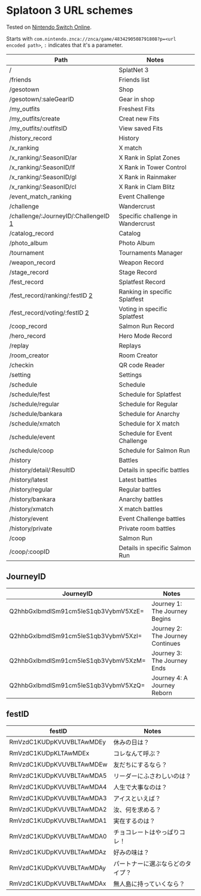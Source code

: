 # Splatoon 3 URL schemes

Tested on [Nintendo Switch Online](https://apps.apple.com/app/id1234806557).

Starts with ` com.nintendo.znca://znca/game/4834290508791808?p=<url encoded path> `, `:` indicates that it's a parameter.

| Path                                                 | Notes                             |
|------------------------------------------------------|-----------------------------------|
| /                                                    | SplatNet 3                        |
| /friends                                             | Friends list                      |
| /gesotown                                            | Shop                              |
| /gesotown/:saleGearID                                | Gear in shop                      |
| /my_outfits                                          | Freshest Fits                     |
| /my_outfits/create                                   | Creat new Fits                    |
| /my_outfits/:outfitsID                               | View saved Fits                   |
| /history_record                                      | History                           |
| /x_ranking                                           | X match                           |
| /x_ranking/:SeasonID/ar                              | X Rank in Splat Zones             |
| /x_ranking/:SeasonID/lf                              | X Rank in Tower Control           |
| /x_ranking/:SeasonID/gl                              | X Rank in Rainmaker               |
| /x_ranking/:SeasonID/cl                              | X Rank in Clam Blitz              |
| /event_match_ranking                                 | Event Challenge                   |
| /challenge                                           | Wandercrust                       |
| /challenge/:JourneyID/:ChallengeID [1](#JourneyID)   | Specific challenge in Wandercrust |
| /catalog_record                                      | Catalog                           |
| /photo_album                                         | Photo Album                       |
| /tournament                                          | Tournaments Manager               |
| /weapon_record                                       | Weapon Record                     |
| /stage_record                                        | Stage Record                      |
| /fest_record                                         | Splatfest Record                  |
| /fest_record/ranking/:festID [2](#festID)            | Ranking in specific Splatfest     |
| /fest_record/voting/:festID [2](#festID)             | Voting in specific Splatfest      |
| /coop_record                                         | Salmon Run Record                 |
| /hero_record                                         | Hero Mode Record                  |
| /replay                                              | Replays                           |
| /room_creator                                        | Room Creator                      |
| /checkin                                             | QR code Reader                    |
| /setting                                             | Settings                          |
| /schedule                                            | Schedule                          |
| /schedule/fest                                       | Schedule for Splatfest            |
| /schedule/regular                                    | Schedule for Regular              |
| /schedule/bankara                                    | Schedule for Anarchy              |
| /schedule/xmatch                                     | Schedule for X match              |
| /schedule/event                                      | Schedule for Event Challenge      |
| /schedule/coop                                       | Schedule for Salmon Run           |
| /history                                             | Battles                           |
| /history/detail/:ResultID                            | Details in specific battles       |
| /history/latest                                      | Latest battles                    |
| /history/regular                                     | Regular battles                   |
| /history/bankara                                     | Anarchy battles                   |
| /history/xmatch                                      | X match battles                   |
| /history/event                                       | Event Challenge battles           |
| /history/private                                     | Private room battles              |
| /coop                                                | Salmon Run                        |
| /coop/:coopID                                        | Details in specific Salmon Run    |

## JourneyID

| JourneyID                            | Notes                            |
|--------------------------------------|----------------------------------|
| Q2hhbGxlbmdlSm91cm5leS1qb3VybmV5XzE= | Journey 1: The Journey Begins    |
| Q2hhbGxlbmdlSm91cm5leS1qb3VybmV5XzI= | Journey 2: The Journey Continues |
| Q2hhbGxlbmdlSm91cm5leS1qb3VybmV5XzM= | Journey 3: The Journey Ends      |
| Q2hhbGxlbmdlSm91cm5leS1qb3VybmV5XzQ= | Journey 4: A Journey Reborn      |

## festID

| festID                   | Notes                            |
|--------------------------|----------------------------------|
| RmVzdC1KUDpKVUVBLTAwMDEy | 休みの日は？                     |
| RmVzdC1KUDpKLTAwMDEx     | コレなんて呼ぶ？                 |
| RmVzdC1KUDpKVUVBLTAwMDEw | 友だちにするなら？               |
| RmVzdC1KUDpKVUVBLTAwMDA5 | リーダーにふさわしいのは？       |
| RmVzdC1KUDpKVUVBLTAwMDA4 | 人生で大事なのは？               |
| RmVzdC1KUDpKVUVBLTAwMDA3 | アイスといえば？                 |
| RmVzdC1KUDpKVUVBLTAwMDA2 | 汝、何を求める？                 |
| RmVzdC1KUDpKVUVBLTAwMDA1 | 実在するのは？                   |
| RmVzdC1KUDpKVUVBLTAwMDA0 | チョコレートはやっぱりコレ！     |
| RmVzdC1KUDpKVUVBLTAwMDAz | 好みの味は？                     |
| RmVzdC1KUDpKVUVBLTAwMDAy | パートナーに選ぶならどのタイプ？ |
| RmVzdC1KUDpKVUVBLTAwMDAx | 無人島に持っていくなら？         |
